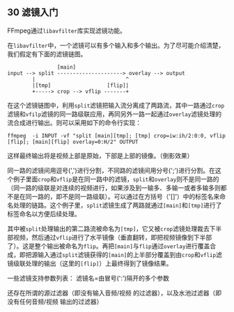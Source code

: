 ## 30 滤镜入门 ##
FFmpeg通过`libavfilter`库实现滤镜功能。

在`libavfilter`中，一个滤镜可以有多个输入和多个输出。为了尽可能介绍清楚，我们假定有下面的滤镜链图。
> 
                    [main]
	input --> split ---------------------> overlay --> output
            |                             ^
            |[tmp]                  [flip]|
            +-----> crop --> vflip -------+
            
在这个滤镜链图中，利用`split`滤镜把输入流分离成了两路流，其中一路通过`crop`滤镜和`vfilp`滤镜的同一路级联应用，再同另外一路一起通过`overlay`滤镜处理的流合成进行输出。则可以采用如下的命令行实现：
    
    ffmpeg  -i INPUT -vf "split [main][tmp]; [tmp] crop=iw:ih/2:0:0, vflip [flip]; [main][flip] overlay=0:H/2" OUTPUT
    
这样最终输出将是视频上部是原始，下部是上部的镜像。（倒影效果）

同一路的滤镜间用逗号(',')进行分割，不同路的滤镜间用分号(';')进行分割。在这个例子里面`crop`和`vflip`是在同一路中的滤镜，`split`和`overlay`则不是同一路的（同一路的级联是对连续的视频进行，如果涉及到一输多、多输一或者多输多则都不是在同一路的，即不是同一路级联）。可以通过在方括号（'[]'）中的标签名来命名处理的链路。这个例子里，`split`滤镜生成了两路就通过`[main]`和`[tmp]`进行了标签命名以方便后续处理。

其中被`split`处理输出的第二路流被命名为`[tmp]`，它又被`crop`滤镜处理裁去下半部视频，然后通过`vflip`进行了水平镜像（垂直翻转，即把视频镜像到下半部了）。这是整个输出被命名为`flip`。再把`[main]`与`flip`通过`overlay`进行覆盖合成，即把源输入通过`split`滤镜获得的`[main]`的上半部分覆盖到由`crop`和`vflip`滤镜级联处理的输出（这里的`[flip]`）上最终得到了镜像结果。

一些滤镜支持参数列表： 滤镜名=由冒号(':')隔开的多个参数

还存在所谓的源过滤器（即没有输入音频/视频 的过滤器），以及水池过滤器（即没有任何音频/视频 输出的过滤器）

